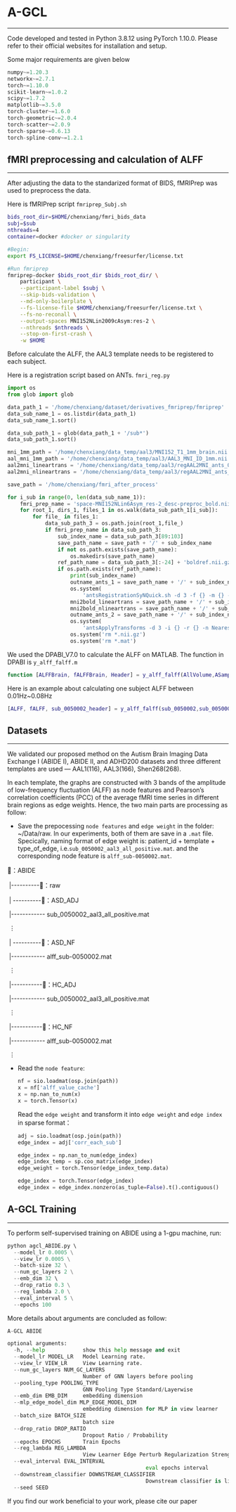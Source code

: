 # A-GCL
---

Code developed and tested in Python 3.8.12 using PyTorch 1.10.0. Please refer to their official websites for installation and setup.

Some major requirements are given below

```python
numpy~=1.20.3
networkx~=2.7.1
torch~=1.10.0
scikit-learn~=1.0.2
scipy~=1.7.2
matplotlib~=3.5.0
torch-cluster~=1.6.0
torch-geometric~=2.0.4
torch-scatter~=2.0.9
torch-sparse~=0.6.13
torch-spline-conv~=1.2.1
```

## fMRI preprocessing and calculation of ALFF

---

After adjusting the data to the standarized format of BIDS, fMRIPrep was used to preprocess the data. 

Here is fMRIPrep script `fmriprep_Subj.sh`

```sh
bids_root_dir=$HOME/chenxiang/fmri_bids_data
subj=$sub
nthreads=4
container=docker #docker or singularity

#Begin:
export FS_LICENSE=$HOME/chenxiang/freesurfer/license.txt

#Run fmriprep
fmriprep-docker $bids_root_dir $bids_root_dir/ \
    participant \
    --participant-label $subj \
    --skip-bids-validation \
    --md-only-boilerplate \
    --fs-license-file $HOME/chenxiang/freesurfer/license.txt \
    --fs-no-reconall \
    --output-spaces MNI152NLin2009cAsym:res-2 \
    --nthreads $nthreads \
    --stop-on-first-crash \
    -w $HOME
```

Before calculate the ALFF, the AAL3 template needs to be registered to each subject.

Here is a registration script based on ANTs. `fmri_reg.py`

```python
import os
from glob import glob

data_path_1 = '/home/chenxiang/dataset/derivatives_fmriprep/fmriprep'
data_sub_name_1 = os.listdir(data_path_1)
data_sub_name_1.sort()

data_sub_path_1 = glob(data_path_1 + '/sub*')
data_sub_path_1.sort()

mni_1mm_path = '/home/chenxiang/data_temp/aal3/MNI152_T1_1mm_brain.nii.gz'
aal_mni_1mm_path = '/home/chenxiang/data_temp/aal3/AAL3_MNI_ID_1mm.nii'
aal2mni_lineartrans = '/home/chenxiang/data_temp/aal3/regAAL2MNI_ants_0GenericAffine.mat'
aal2mni_nlineartrans = '/home/chenxiang/data_temp/aal3/regAAL2MNI_ants_1Warp.nii.gz'

save_path = '/home/chenxiang/fmri_after_process'

for i_sub in range(0, len(data_sub_name_1)):
    fmri_prep_name = 'space-MNI152NLin6Asym_res-2_desc-preproc_bold.nii.gz'
    for root_1, dirs_1, files_1 in os.walk(data_sub_path_1[i_sub]):
        for file_ in files_1:
            data_sub_path_3 = os.path.join(root_1,file_)
            if fmri_prep_name in data_sub_path_3:
                sub_index_name = data_sub_path_3[89:103]
                save_path_name = save_path + '/' + sub_index_name
                if not os.path.exists(save_path_name):
                    os.makedirs(save_path_name)
                ref_path_name = data_sub_path_3[:-24] + 'boldref.nii.gz'
                if os.path.exists(ref_path_name):
                    print(sub_index_name)
                    outname_ants_1 = save_path_name + '/' + sub_index_name + '_regMNI2boldref_'
                    os.system(
                        'antsRegistrationSyNQuick.sh -d 3 -f {} -m {} -o {}'.format(ref_path_name, mni_1mm_path, outname_ants_1))
                    mni2bold_lineartrans = save_path_name + '/' + sub_index_name + '_regMNI2boldref_0GenericAffine.mat'
                    mni2bold_nlineartrans = save_path_name + '/' + sub_index_name + '_regMNI2boldref_1Warp.nii.gz'
                    outname_ants_2 = save_path_name + '/' + sub_index_name + '_aal3_atlas.nii'
                    os.system(
                        'antsApplyTransforms -d 3 -i {} -r {} -n NearestNeighbor -t {} -t {} -t {} -t {} -o {}'.format(aal_mni_1mm_path, ref_path_name, mni2bold_nlineartrans, mni2bold_lineartrans, aal2mni_nlineartrans, aal2mni_lineartrans, outname_ants_2))
                    os.system('rm *.nii.gz')
                    os.system('rm *.mat')

```

We used the DPABI_V7.0 to calculate the ALFF on MATLAB. The function in DPABI is `y_alff_falff.m`

```matlab
function [ALFFBrain, fALFFBrain, Header] = y_alff_falff(AllVolume,ASamplePeriod, HighCutoff, LowCutoff, AMaskFilename, AResultFilename, TemporalMask, ScrubbingMethod, Header, CUTNUMBER)
```

Here is an example about calculating one subject ALFF between 0.01Hz~0.08Hz

```matlab
[ALFF, fALFF, sub_0050002_header] = y_alff_falff(sub_0050002,sub_0050002_header.TR, 0.08, 0.01, sub_0050002_mask, sub_0050002_ALFF, [], ScrubbingMethod='cut', sub_0050002_header, 1)
```

## Datasets

---

We validated our proposed method on the Autism Brain Imaging Data Exchange I (ABIDE I), ABIDE II, and ADHD200 datasets and three different templates are used — AAL1(116), AAL3(166), Shen268(268).

In each template, the graphs are constructed with 3 bands of the amplitude of low-frequency fluctuation (ALFF) as node features and Pearson’s correlation coefficients (PCC) of the average fMRI time series in different brain regions as edge weights. Hence, the two main parts are processing as follow:

* Save the prepocessing `node features` and `edge weight` in the folder: ~/Data/raw. In our experiments, both of them are save in a ``.mat`` file. Specically, naming format of edge weight is: patient_id + template + type_of_edge, i.e.`sub_0050002_aal3_all_positive.mat`. and the corresponding node feature is `alff_sub-0050002.mat`.

📁：ABIDE

​	 |----------📁：raw

​	                        | ----------📁：ASD_ADJ

​													|------------ sub_0050002_aal3_all_positive.mat

​													$\vdots$

​							| ----------📁：ASD_NF

​													|------------ alff_sub-0050002.mat

​													$\vdots$

​							|-----------📁：HC_ADJ	

​													|------------ sub_0050002_aal3_all_positive.mat

​													$\vdots$

​							|-----------📁：HC_NF			

​													|------------ alff_sub-0050002.mat

​													$\vdots$

* Read the `node feature`:

  ```python
  nf = sio.loadmat(osp.join(path)) 
  x = nf['alff_value_cache']
  x = np.nan_to_num(x)
  x = torch.Tensor(x)
  ```

  Read the `edge weight` and transform it into `edge weight` and `edge index` in sparse format：

  ```python
  adj = sio.loadmat(osp.join(path))  
  edge_index = adj['corr_each_sub']
  
  edge_index = np.nan_to_num(edge_index)
  edge_index_temp = sp.coo_matrix(edge_index)
  edge_weight = torch.Tensor(edge_index_temp.data)
  
  edge_index = torch.Tensor(edge_index)   
  edge_index = edge_index.nonzero(as_tuple=False).t().contiguous()
  ```


## A-GCL Training

---

To perform self-supervised training on ABIDE using a 1-gpu machine, run:

```python
python agcl_ABIDE.py \ 
  --model_lr 0.0005 \
  --view_lr 0.0005 \
  --batch-size 32 \
  --num_gc_layers 2 \
  --emb_dim 32 \	
  --drop_ratio 0.3 \
  --reg_lambda 2.0 \
  --eval_interval 5 \
  --epochs 100
```

More details about arguments are concluded as follow:

```python
A-GCL ABIDE

optional arguments:
  -h, --help            show this help message and exit
  --model_lr MODEL_LR   Model Learning rate.
  --view_lr VIEW_LR     View Learning rate.
  --num_gc_layers NUM_GC_LAYERS
                        Number of GNN layers before pooling
  --pooling_type POOLING_TYPE
                        GNN Pooling Type Standard/Layerwise
  --emb_dim EMB_DIM     embedding dimension
  --mlp_edge_model_dim MLP_EDGE_MODEL_DIM
                        embedding dimension for MLP in view learner
  --batch_size BATCH_SIZE
                        batch size
  --drop_ratio DROP_RATIO
                        Dropout Ratio / Probability
  --epochs EPOCHS       Train Epochs
  --reg_lambda REG_LAMBDA
                        View Learner Edge Perturb Regularization Strength
  --eval_interval EVAL_INTERVAL 
  											eval epochs interval
  --downstream_classifier DOWNSTREAM_CLASSIFIER 
  											Downstream classifier is linear or non-linear
  --seed SEED
```

If you find our work beneficial to your work, please cite our paper

```tex

```
